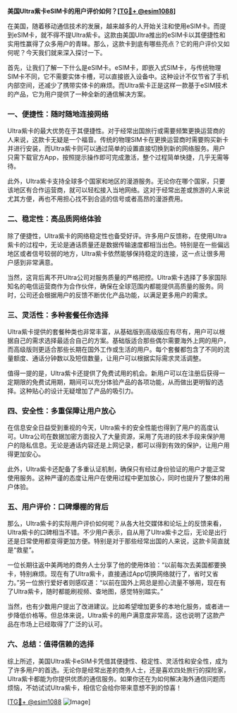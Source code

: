 **美国Ultra紫卡eSIM卡的用户评价如何？[[TG💪+ @esim1088](https://t.me/s/esim1088)]**

在美国，随着移动通信技术的发展，越来越多的人开始关注和使用eSIM卡。而提到eSIM卡，就不得不提Ultra紫卡。这款由美国Ultra推出的eSIM卡以其便捷性和实用性赢得了众多用户的青睐。那么，这款卡到底有哪些亮点？它的用户评价又如何呢？今天我们就来深入探讨一下。

首先，让我们了解一下什么是eSIM卡。eSIM卡，即嵌入式SIM卡，与传统物理SIM卡不同，它不需要实体卡槽，可以直接嵌入设备中。这种设计不仅节省了手机内部空间，还减少了携带实体卡的麻烦。而Ultra紫卡正是这样一款基于eSIM技术的产品，它为用户提供了一种全新的通信解决方案。

### **一、便捷性：随时随地连接网络**

Ultra紫卡的最大优势在于其便捷性。对于经常出国旅行或需要频繁更换运营商的人来说，这款卡无疑是一个福音。传统的物理SIM卡在更换运营商时需要购买新卡并进行安装，而Ultra紫卡则可以通过简单的设置直接切换到新的网络服务。用户只需下载官方App，按照提示操作即可完成激活，整个过程简单快捷，几乎无需等待。

此外，Ultra紫卡支持全球多个国家和地区的漫游服务。无论你在哪个国家，只要该地区有合作运营商，就可以轻松接入当地网络。这对于经常出差或旅游的人来说尤其方便，再也不用担心找不到合适的信号或者高昂的漫游费用。

### **二、稳定性：高品质网络体验**

除了便捷性，Ultra紫卡的网络稳定性也备受好评。许多用户反馈称，在使用Ultra紫卡的过程中，无论是通话质量还是数据传输速度都相当出色。特别是在一些偏远地区或者信号较弱的地方，Ultra紫卡依然能够保持稳定的连接，这一点让很多用户感到非常满意。

当然，这背后离不开Ultra公司对服务质量的严格把控。Ultra紫卡选择了多家国际知名的电信运营商作为合作伙伴，确保在全球范围内都能提供高质量的服务。同时，公司还会根据用户的反馈不断优化产品功能，以满足更多用户的需求。

### **三、灵活性：多种套餐任你选择**

Ultra紫卡提供的套餐种类也非常丰富，从基础版到高级版应有尽有，用户可以根据自己的需求选择最适合自己的方案。基础版适合那些偶尔需要海外上网的用户，而高级版则更适合那些长期在国外工作或生活的用户。每个套餐都包含了不同的流量额度、通话分钟数以及短信数量，让用户可以根据实际需求灵活调整。

值得一提的是，Ultra紫卡还提供了免费试用的机会。新用户可以在注册后获得一定期限的免费试用期，期间可以充分体验产品的各项功能，从而做出更明智的选择。这种贴心的设计无疑增加了产品的吸引力。

### **四、安全性：多重保障让用户放心**

在信息安全日益受到重视的今天，Ultra紫卡的安全性能也得到了用户的高度认可。Ultra公司在数据加密方面投入了大量资源，采用了先进的技术手段来保护用户的隐私信息。无论是通话内容还是上网记录，都可以得到有效的保护，让用户用得更加安心。

此外，Ultra紫卡还配备了多重认证机制，确保只有经过身份验证的用户才能正常使用服务。这种严谨的态度让用户在使用过程中更加放心，同时也提升了整体的用户体验。

### **五、用户评价：口碑爆棚的背后**

那么，Ultra紫卡的实际用户评价如何呢？从各大社交媒体和论坛上的反馈来看，Ultra紫卡的口碑相当不错。不少用户表示，自从用了Ultra紫卡之后，无论是出行还是日常使用都变得更加方便。特别是对于那些经常出国的人来说，这款卡简直就是“救星”。

一位长期往返中美两地的商务人士分享了他的使用体验：“以前每次去美国都要换卡，特别麻烦。现在有了Ultra紫卡，直接通过App切换网络就行了，省时又省力。”另一位旅行爱好者则感叹道：“以前在国外上网总是担心流量不够用，现在有了Ultra紫卡，随时都能刷视频、查地图，感觉特别踏实。”

当然，也有少数用户提出了改进建议。比如希望增加更多的本地化服务，或者进一步降低价格等。但总体来说，Ultra紫卡的用户满意度非常高，这也说明了这款产品在市场上已经取得了广泛的认可。

### **六、总结：值得信赖的选择**

综上所述，美国Ultra紫卡eSIM卡凭借其便捷性、稳定性、灵活性和安全性，成为了许多用户的首选。无论你是经常出差的商务人士，还是喜欢四处旅行的探险家，Ultra紫卡都能为你提供优质的通信服务。如果你还在为如何解决海外通信问题而烦恼，不妨试试Ultra紫卡，相信它会给你带来意想不到的惊喜！

[[TG💪+ @esim1088](https://t.me/s/esim1088) ![Image](https://i.postimg.cc/4NQfJmqS/Snipaste-2025-05-13-00-14-12.png)]